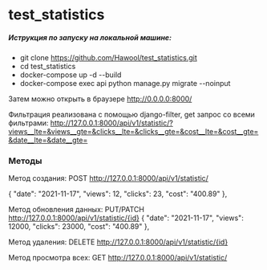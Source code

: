# test_statistics

##### Иструкция по запуску на локальной машине:
- git clone https://github.com/Hawool/test_statistics.git
- cd test_statistics
- docker-compose up -d --build
- docker-compose exec api python manage.py migrate --noinput

Затем можно открыть в браузере http://0.0.0.0:8000/

Фильтрация реализована с помощью django-filter, get запрос со всеми фильтрами: http://127.0.0.1:8000/api/v1/statistic/?views__lte=&views__gte=&clicks__lte=&clicks__gte=&cost__lte=&cost__gte=&date__lte=&date__gte=

### Методы
Метод создания:
POST http://127.0.0.1:8000/api/v1/statistic/

{
        "date": "2021-11-17",
        "views": 12,
        "clicks": 23,
        "cost": "400.89"
    },

Метод обновления данных:
PUT/PATCH http://127.0.0.1:8000/api/v1/statistic/{id}
{
        "date": "2021-11-17",
        "views": 12000,
        "clicks": 23000,
        "cost": "400.89"
    },

Метод удаления:
DELETE http://127.0.0.1:8000/api/v1/statistic/{id}

Метод просмотра всех:
GET http://127.0.0.1:8000/api/v1/statistic/